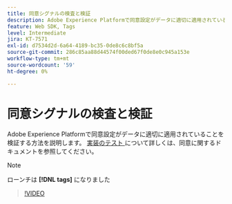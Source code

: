 ```yaml
---
title: 同意シグナルの検査と検証
description: Adobe Experience Platformで同意設定がデータに適切に適用されていることを検証する方法を説明します。
feature: Web SDK, Tags
level: Intermediate
jira: KT-7571
exl-id: d7534d2d-6a64-4189-bc35-0de8c6c8bf5a
source-git-commit: 286c85aa88d44574f00ded67f0de8e0c945a153e
workflow-type: tm+mt
source-wordcount: '59'
ht-degree: 0%

---
```


# 同意シグナルの検査と検証

Adobe Experience Platformで同意設定がデータに適切に適用されていることを検証する方法を説明します。 [ 実装のテスト ](https://experienceleague.adobe.com/docs/experience-platform/landing/governance-privacy-security/consent/adobe/overview.html?lang=en#test-implementation) について詳しくは、同意に関するドキュメントを参照してください。

>[!NOTE]
>
> ローンチは **[!DNL tags]** になりました

>[!VIDEO](https://video.tv.adobe.com/v/332696/?learn=on&enablevpops)
